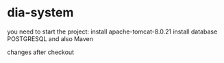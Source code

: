 # dia-system

you need to start the project:
install apache-tomcat-8.0.21
install  database POSTGRESQL
and also Maven


changes after checkout
   